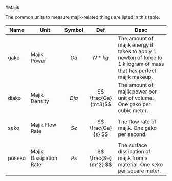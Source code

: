 #Majik  

The common units to measure majik-related things are listed in this table.

| Name   | Unit                   | Symbol    | Def                  | Desc                                                                                                                |
| ------ | ---------------------- | --------- | -------------------- | ------------------------------------------------------------------------------------------------------------------- |
| gako   | Majik Power            | $$ Ga $$  | $$ N*kg $$           | The amount of majik energy it takes to apply 1 newton of force to 1 kilogram of mass that has perfect majik makeup. |
| diako  | Majik Density          | $$ Dia $$ | $$ \frac{Ga}{m^3}$$  | The amount of majik power per unit of volume. One gako per cubic meter.                                             |
| seko   | Majik Flow Rate        | $$ Se $$  | $$ \frac{Ga}{s} $$   | The flow rate of majik. One gako per second.                                                                        |
| puseko | Majik Dissipation Rate | $$ Ps $$  | $$ \frac{Se}{m^2} $$ | The surface dissipation of majik from a material. One seko per square meter.                                        |
